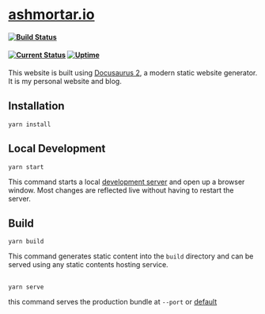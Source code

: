 # [ashmortar.io](https://ashmortar.io)

#### [![Build Status](https://api.netlify.com/api/v1/badges/3b6231e5-fa67-4015-9918-552aec670a68/deploy-status)](https://app.netlify.com/sites/brave-montalcini-0eec80/deploys)

#### [![Current Status](https://img.shields.io/uptimerobot/status/m786725220-eea8800b83d1736121a111ca?style=for-the-badge)](https://ashmortar.io) [![Uptime](https://img.shields.io/uptimerobot/ratio/m786725220-eea8800b83d1736121a111ca?style=for-the-badge)](https://uptimerobot.com/dashboard#786725220)

This website is built using [Docusaurus 2](https://v2.docusaurus.io/), a modern static website generator. It is my personal website and blog.

## Installation

```console
yarn install
```

## Local Development

```console
yarn start
```

This command starts a local [development server](http://localhost:3000) and open up a browser window. Most changes are reflected live without having to restart the server.

## Build

```console
yarn build
```

This command generates static content into the `build` directory and can be served using any static contents hosting service.

##

```console
yarn serve
```

this command serves the production bundle at `--port` or [default](http://localhost:3000)
